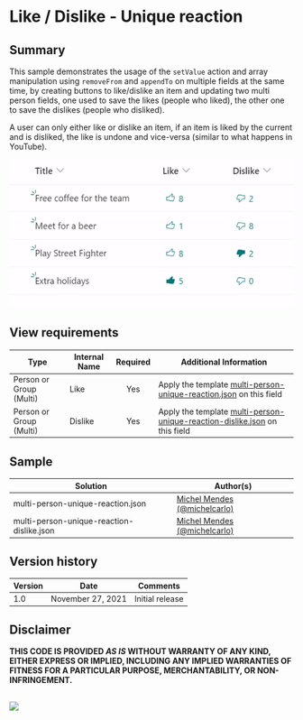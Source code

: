 # Like / Dislike - Unique reaction

## Summary
This sample demonstrates the usage of the `setValue` action and array manipulation using `removeFrom` and `appendTo` on multiple fields at the same time, by creating buttons to like/dislike an item and updating two multi person fields, one used to save the likes (people who liked), the other one to save the dislikes (people who disliked).

A user can only either like or dislike an item, if an item is liked by the current and is disliked, the like is undone and vice-versa (similar to what happens in YouTube).

![screenshot of the sample](./assets/screenshot.gif)

## View requirements

|Type|Internal Name|Required|Additional Information
|---|---|:---:|---|
|Person or Group (Multi)|Like|Yes| Apply the template [multi-person-unique-reaction.json](./multi-person-unique-reaction.json) on this field
|Person or Group (Multi)|Dislike|Yes| Apply the template [multi-person-unique-reaction-dislike.json](./multi-person-unique-reaction-dislike.json) on this field

## Sample

Solution|Author(s)
--------|---------
multi-person-unique-reaction.json | [Michel Mendes](https://github.com/michelcarlo) [(@michelcarlo)](https://twitter.com/michelcarlo)
multi-person-unique-reaction-dislike.json | [Michel Mendes](https://github.com/michelcarlo) [(@michelcarlo)](https://twitter.com/michelcarlo)

## Version history

Version |Date          |Comments
--------|--------------|--------------------------------
1.0     |November 27, 2021 |Initial release

## Disclaimer
**THIS CODE IS PROVIDED *AS IS* WITHOUT WARRANTY OF ANY KIND, EITHER EXPRESS OR IMPLIED, INCLUDING ANY IMPLIED WARRANTIES OF FITNESS FOR A PARTICULAR PURPOSE, MERCHANTABILITY, OR NON-INFRINGEMENT.**
##

<img src="https://pnptelemetry.azurewebsites.net/list-formatting/column-samples/multi-person-unique-reaction" />